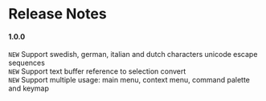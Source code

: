 Release Notes
=============

#### 1.0.0
 
`NEW` Support swedish, german, italian and dutch characters unicode escape sequences  
`NEW` Support text buffer reference to selection convert  
`NEW` Support multiple usage: main menu, context menu, command palette and keymap  